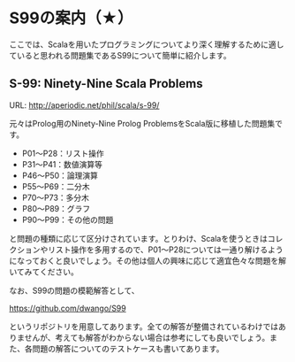 # S99の案内（★）

ここでは、Scalaを用いたプログラミングについてより深く理解するために適していると思われる問題集であるS99について簡単に紹介します。

## S-99: Ninety-Nine Scala Problems

URL: http://aperiodic.net/phil/scala/s-99/

元々はProlog用のNinety-Nine Prolog ProblemsをScala版に移植した問題集です。

* P01〜P28：リスト操作
* P31〜P41：数値演算等
* P46〜P50：論理演算
* P55〜P69：二分木
* P70〜P73：多分木
* P80〜P89：グラフ
* P90〜P99：その他の問題

と問題の種類に応じて区分けされています。とりわけ、Scalaを使うときはコレクションやリスト操作を多用するので、P01〜P28については一通り解けるようになっておくと良いでしょう。その他は個人の興味に応じて適宜色々な問題を解いてみてください。

なお、S99の問題の模範解答として、

https://github.com/dwango/S99

というリポジトリを用意してあります。全ての解答が整備されているわけではありませんが、考えても解答がわからない場合は参考にしても良いでしょう。また、各問題の解答についてのテストケースも書いてあります。
